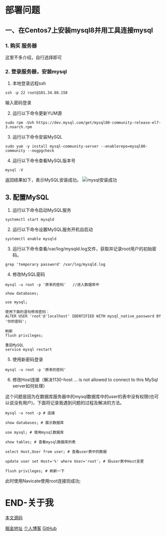 # 部署问题

## 一、在Centos7上安装mysql8并用工具连接mysql

### 1. 购买 服务器

这里不多介绍，自行选择即可

### 2. 登录服务器，安装mysql

1. 本地登录远程ssh

```shell
ssh -p 22 root@101.34.88.158
```

输入密码登录

2.  运行以下命令更新YUM源

```shell
sudo rpm -Uvh https://dev.mysql.com/get/mysql80-community-release-el7-3.noarch.rpm
```

3. 运行以下命令安装MySQL

```shell
sudo yum -y install mysql-community-server --enablerepo=mysql80-community --nogpgcheck
```

4. 运行以下命令查看MySQL版本号

```shell
mysql -V
```

返回结果如下，表示MySQL安装成功。
![mysql安装成功](https://help-static-aliyun-doc.aliyuncs.com/assets/img/zh-CN/0792384461/p401705.png)

## 3. 配置MySQL

1. 运行以下命令启动MySQL服务

```shell
systemctl start mysqld
```

2. 运行以下命令设置MySQL服务开机自启动

```shell
systemctl enable mysqld
```

3. 运行以下命令查看/var/log/mysqld.log文件，获取并记录root用户的初始密码。

```shell
grep 'temporary password' /var/log/mysqld.log
```

4. 修改MySQL密码

```shell
mysql -u root -p '原来的密码'   //进入数据库中

show databases;

use mysql;

使用下面的语句修改密码：
ALTER USER 'root'@'localhost' IDENTIFIED WITH mysql_native_password BY '你的密码';

刷新
flush privileges;

重启MySQL
service mysql restart
```

5. 使用新密码登录
```shell
mysql -u root -p '原来的密码'
```

6. 修改Host连接（解决1130-host ... is not allowed to connect to this MySql server如何处理）

这个问题是因为在数据库服务器中的mysql数据库中的user的表中没有权限(也可以说没有用户)，下面将记录我遇到问题的过程及解决的方法。

```shell
mysql -u root -p # 连接

show databases; # 展示数据库

use mysql; # 使用mysql数据库

show tables; # 查看mysql数据库的表

select Host,User from user; # 查看user表中的数据

update user set Host='%' where User='root'; # 将user表中Host变更

flush privileges; # 刷新一下
```

此时使用Navicate使用root连接则成功;


# END-关于我

[本文源码](https://github.com/codehzy/react18-base)

[掘金地址](https://juejin.cn/user/1714893872178823)
[个人博客](https://www.codehzy.cn/)
[GitHub](https://github.com/codehzy)